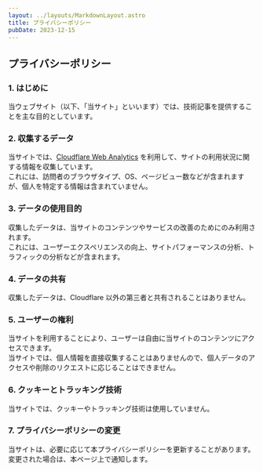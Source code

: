 ```yaml
---
layout: ../layouts/MarkdownLayout.astro
title: プライバシーポリシー
pubDate: 2023-12-15
---
```


## プライバシーポリシー

### 1. はじめに

当ウェブサイト（以下、「当サイト」といいます）では、技術記事を提供することを主な目的としています。

### 2. 収集するデータ

当サイトでは、[Cloudflare Web Analytics](https://www.cloudflare.com/ja-jp/web-analytics/) を利用して、サイトの利用状況に関する情報を収集しています。  
これには、訪問者のブラウザタイプ、OS、ページビュー数などが含まれますが、個人を特定する情報は含まれていません。

### 3. データの使用目的

収集したデータは、当サイトのコンテンツやサービスの改善のためにのみ利用されます。  
これには、ユーザーエクスペリエンスの向上、サイトパフォーマンスの分析、トラフィックの分析などが含まれます。

### 4. データの共有

収集したデータは、Cloudflare 以外の第三者と共有されることはありません。

### 5. ユーザーの権利

当サイトを利用することにより、ユーザーは自由に当サイトのコンテンツにアクセスできます。  
当サイトでは、個人情報を直接収集することはありませんので、個人データのアクセスや削除のリクエストに応じることはできません。

### 6. クッキーとトラッキング技術

当サイトでは、クッキーやトラッキング技術は使用していません。

### 7. プライバシーポリシーの変更

当サイトは、必要に応じて本プライバシーポリシーを更新することがあります。  
変更された場合は、本ページ上で通知します。
